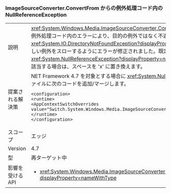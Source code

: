 ### <a name="nullreferenceexception-in-exception-handling-code-from-imagesourceconverterconvertfrom"></a>ImageSourceConverter.ConvertFrom からの例外処理コード内の NullReferenceException

|   |   |
|---|---|
|説明|<xref:System.Windows.Media.ImageSourceConverter.ConvertFrom(System.ComponentModel.ITypeDescriptorContext,System.Globalization.CultureInfo,System.Object)> の例外処理コード内のエラーにより、目的の例外ではなく不適切な <xref:System.NullReferenceException?displayProperty=name> がスローされていました (たとえば、<xref:System.IO.DirectoryNotFoundException?displayProperty=name> や <xref:System.IO.FileNotFoundException?displayProperty=name> など)。今回の変更では、メソッドが正しい例外をスローするようにエラーが修正されました。既定では .NET Framework 4.6.2 以前を対象とするすべてのアプリケーションが互換性維持のために引き続き <xref:System.NullReferenceException?displayProperty=name> をスローします。.NET Framework 4.7 以降を対象とする開発者は適切な例外であるか確認する必要があります。// 該当する場合は、スペースを 'x' に置き換えます。|
|提案される解決策|NET Framework 4.7 を対象とする場合に <xref:System.NullReferenceException?displayProperty=name> を取得する構成に戻したい開発者は、アプリケーションの App.config ファイルに次のコードを追加/マージします。<pre><code class="language-xml">&lt;configuration&gt;&#13;&#10;&lt;runtime&gt;&#13;&#10;&lt;AppContextSwitchOverrides value=&quot;Switch.System.Windows.Media.ImageSourceConverter.OverrideExceptionWithNullReferenceException=true&quot;/&gt;&#13;&#10;&lt;/runtime&gt;&#13;&#10;&lt;/configuration&gt;&#13;&#10;</code></pre>|
|スコープ|エッジ|
|Version|4.7|
|型|再ターゲット中|
|影響を受ける API|<ul><li><xref:System.Windows.Media.ImageSourceConverter.ConvertFrom(System.ComponentModel.ITypeDescriptorContext,System.Globalization.CultureInfo,System.Object)?displayProperty=nameWithType></li></ul>|

